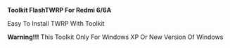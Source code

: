 **Toolkit FlashTWRP For Redmi 6/6A**

Easy To Install TWRP With Toolkit 

**Warning!!!** This Toolkit Only For Windows XP Or New Version Of Windows 
